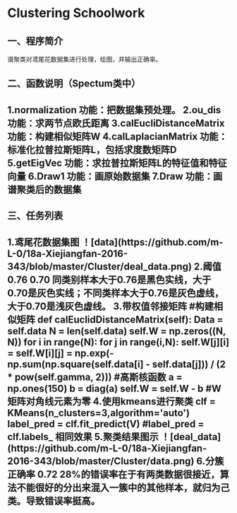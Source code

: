 <h1>Clustering Schoolwork</h1>
<h2>一、程序简介</h2>
谱聚类对鸢尾花数据集进行处理，绘图，并输出正确率。
<h2>二、函数说明（Spectum类中）<h2>
1.normalization  功能：把数据集预处理。
2.ou_dis         功能：求两节点欧氏距离
3.calEucliDistanceMatrix  功能：构建相似矩阵W
4.calLaplacianMatrix      功能：标准化拉普拉斯矩阵L，包括求度数矩阵D
5.getEigVec      功能：求拉普拉斯矩阵L的特征值和特征向量
6.Draw1          功能：画原始数据集
7.Draw           功能：画谱聚类后的数据集
<h2>三、任务列表<h2>
1.鸢尾花数据集图
！[data](https://github.com/m-L-0/18a-Xiejiangfan-2016-343/blob/master/Cluster/deal_data.png)
2.阈值 0.76 0.70   同类别样本大于0.76是黑色实线，大于0.70是灰色实线；不同类样本大于0.76是灰色虚线，大于0.70是浅灰色虚线。
3.带权值邻接矩阵
   #构建相似矩阵
    def calEuclidDistanceMatrix(self):
        Data = self.data
        N = len(self.data)
        self.W = np.zeros((N, N))
        for i in range(N):
            for j in range(i,N):
                self.W[j][i] = self.W[i][j] = np.exp(-np.sum(np.square(self.data[i] - self.data[j])) / (2 * pow(self.gamma, 2))) #高斯核函数
        a = np.ones(150)
        b = diag(a) 
        self.W = self.W - b #W矩阵对角线元素为零
4.使用kmeans进行聚类
  clf = KMeans(n_clusters=3,algorithm='auto')
  label_pred = clf.fit_predict(V) #label_pred = clf.labels_ 相同效果
5.聚类结果图示
  ！[deal_data](https://github.com/m-L-0/18a-Xiejiangfan-2016-343/blob/master/Cluster/data.png)
6.分簇正确率 0.72
  28%的错误率在于有两类数据很接近，算法不能很好的分出来混入一簇中的其他样本，就归为己类。导致错误率挺高。
